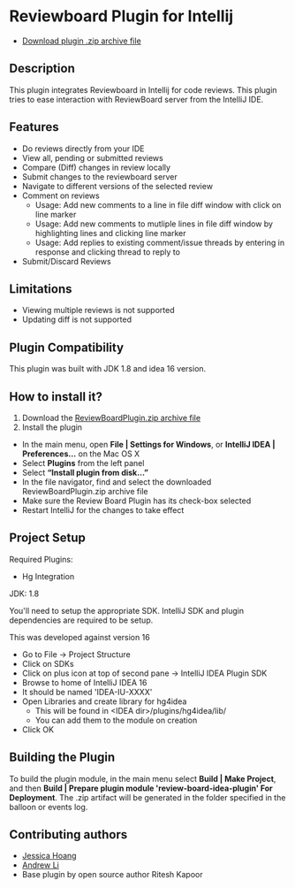 # Reviewboard Plugin for Intellij
- [Download plugin .zip archive file](https://github.com/vchu-vr/review-board-idea-plugin/blob/master/review-board-idea-plugin.zip)

Description
-------------
This plugin integrates Reviewboard in Intellij for code reviews. 
This plugin tries to ease interaction with ReviewBoard server from the IntelliJ IDE.

Features
-------------
* Do reviews directly from your IDE
* View all, pending or submitted reviews
* Compare (Diff) changes in review locally
* Submit changes to the reviewboard server
* Navigate to different versions of the selected review
* Comment on reviews
    * Usage: Add new comments to a line in file diff window with click on line marker
    * Usage: Add new comments to mutliple lines in file diff window by highlighting lines and clicking line marker
    * Usage: Add replies to existing comment/issue threads by entering in response and clicking thread to reply to
* Submit/Discard Reviews

Limitations
-------------
* Viewing multiple reviews is not supported
* Updating diff is not supported

Plugin Compatibility
-------------
This plugin was built with JDK 1.8 and idea 16 version.

How to install it?
-------------
1. Download the [ReviewBoardPlugin.zip archive file](https://github.com/vchu-vr/review-board-idea-plugin/blob/master/review-board-idea-plugin.zip)
2. Install the plugin
- In the main menu, open **File | Settings for Windows**, or **IntelliJ IDEA | Preferences...** on the Mac OS X 
- Select **Plugins** from the left panel
- Select **“Install plugin from disk…”**
- In the file navigator, find and select the downloaded ReviewBoardPlugin.zip archive file
- Make sure the Review Board Plugin has its check-box selected
- Restart IntelliJ for the changes to take effect


Project Setup
-------------
Required Plugins:
* Hg Integration

JDK: 1.8

You'll need to setup the appropriate SDK. IntelliJ SDK and plugin dependencies are required to be setup.

This was developed against version 16

* Go to File -> Project Structure
* Click on SDKs
* Click on plus icon at top of second pane -> IntelliJ IDEA Plugin SDK
* Browse to home of IntelliJ IDEA 16
* It should be named 'IDEA-IU-XXXX'
* Open Libraries and create library for hg4idea
    * This will be found in \<IDEA dir\>/plugins/hg4idea/lib/
    * You can add them to the module on creation
* Click OK

Building the Plugin
-------------
To build the plugin module, in the main menu select **Build | Make Project**, and then **Build | Prepare plugin module 'review-board-idea-plugin' For Deployment**.
The .zip artifact will be generated in the folder specified in the balloon or events log.

Contributing authors
-------------
* [Jessica Hoang](https://github.com/AtelierRadius)
* [Andrew Li](https://github.com/andrewkcli)
* Base plugin by open source author Ritesh Kapoor